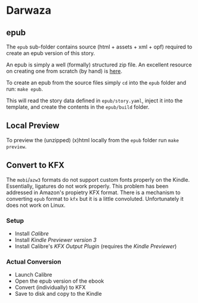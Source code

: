 # Darwaza

## epub

The `epub` sub-folder contains source (html + assets + xml + opf) required to create
an epub version of this story.

An epub is simply a well (formally) structured zip file.
An excellent resource on creating one from scratch (by hand) is [here][epub-tutorial].

[epub-tutorial]: https://publicism.info/writing/ebooks/6.html

To create an epub from the source files simply `cd` into the `epub` folder and
run: `make epub`.

This will read the story data defined in `epub/story.yaml`,
inject it into the template,
and create the contents in the `epub/build` folder.

## Local Preview

To preview the (unzipped) (x)html locally from the `epub` folder run
`make preview`.

## Convert to KFX

The `mobi`/`azw3` formats do not support custom fonts properly on the Kindle.
Essentially, ligatures do not work properly.
This problem has been addressed in Amazon's propietry KFX format.
There is a mechanism to converting `epub` format to `kfx` but it is a little convoluted.
Unfortunately it does not work on Linux.

### Setup

- Install *Calibre*
- Install *Kindle Previewer version 3*
- Install Calibre's *KFX Output Plugin* (requires the *Kindle Previewer*)

### Actual Conversion

- Launch Calibre
- Open the epub version of the ebook
- Convert (individually) to KFX
- Save to disk and copy to the Kindle
